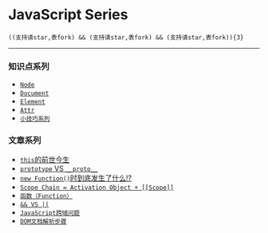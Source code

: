 # JavaScript Series
    ((支持请star,表fork) && (支持请star,表fork) && (支持请star,表fork)){3}
***
### 知识点系列  
+ [`Node`](https://github.com/xlshen/JavaScript/blob/master/DOM/Node.md "Node")  
+ [`Document`](https://github.com/xlshen/JavaScript/blob/master/DOM/Document.md "Node")  
+ [`Element`](https://github.com/xlshen/JavaScript/blob/master/DOM/Element.md "Element")  
+ [`Attr`](https://github.com/xlshen/JavaScript/blob/master/DOM/Attr.md "Attr")
+ [`小技巧系列`](https://github.com/xlshen/JavaScript/blob/master/Tech/Tech.md "小技巧系列")

### 文章系列
+ [`this`的前世今生](https://github.com/xlshen/JavaScript/issues/1 "this前世今生")
+ [`prototype` VS `__proto__`](https://github.com/xlshen/JavaScript/issues/2 "prototype VS __proto__")
+ [`new Function()`时到底发生了什么!?](https://github.com/xlshen/JavaScript/issues/3 "new Function()`时到底发生了什么!?")
+ [`Scope Chain = Activation Object + [[Scope]]`](https://github.com/xlshen/JavaScript/issues/4 "Scope Chain")
+ [`函数（Function）`](https://github.com/xlshen/JavaScript/issues/5 "函数")
+ [`&& VS ||`](https://github.com/xlshen/JavaScript/issues/6 "&& VS ||")
+ [`JavaScript跨域问题`](https://github.com/xlshen/JavaScript/issues/7 "跨域")
+ [`DOM文档解析步骤`](https://github.com/xlshen/JavaScript/issues/8 "DOM解析步骤")

